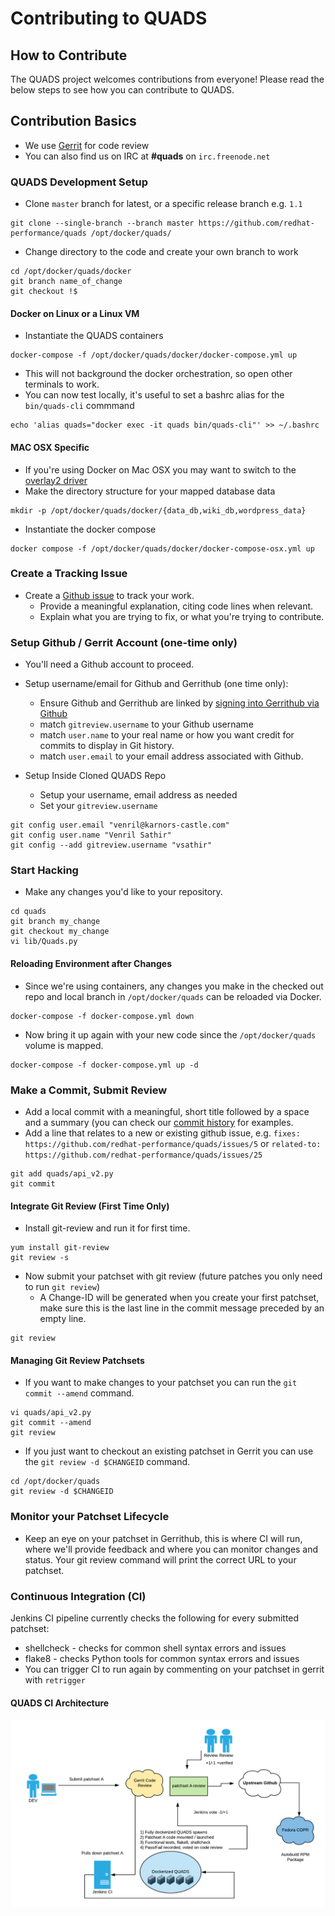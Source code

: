 Contributing to QUADS
=====================

## How to Contribute
The QUADS project welcomes contributions from everyone!  Please read the below steps to see how you can contribute to QUADS.

## Contribution Basics
  * We use [Gerrit](https://review.gerrithub.io/q/project:redhat-performance%252Fquads) for code review
  * You can also find us on IRC at **#quads** on ```irc.freenode.net```

### QUADS Development Setup
  - Clone `master` branch for latest, or a specific release branch e.g. `1.1`

```
git clone --single-branch --branch master https://github.com/redhat-performance/quads /opt/docker/quads/
```

  - Change directory to the code and create your own branch to work
```
cd /opt/docker/quads/docker
git branch name_of_change
git checkout !$
```

#### Docker on Linux or a Linux VM

  - Instantiate the QUADS containers

```
docker-compose -f /opt/docker/quads/docker/docker-compose.yml up
```
  - This will not background the docker orchestration, so open other terminals to work.
  - You can now test locally, it's useful to set a bashrc alias for the `bin/quads-cli` commmand

```
echo 'alias quads="docker exec -it quads bin/quads-cli"' >> ~/.bashrc
```

#### MAC OSX Specific

  - If you're using Docker on Mac OSX you may want to switch to the [overlay2 driver](https://stackoverflow.com/questions/39455764/change-storage-driver-for-docker-on-os-x#39737553) 
  - Make the directory structure for your mapped database data
```
mkdir -p /opt/docker/quads/docker/{data_db,wiki_db,wordpress_data} 
```
  - Instantiate the docker compose
```
docker compose -f /opt/docker/quads/docker/docker-compose-osx.yml up
```

### Create a Tracking Issue
* Create a [Github issue](https://github.com/redhat-performance/quads/issues/new) to track your work.
  - Provide a meaningful explanation, citing code lines when relevant.
  - Explain what you are trying to fix, or what you're trying to contribute.

### Setup Github / Gerrit Account (one-time only)
* You'll need a Github account to proceed.
* Setup username/email for Github and Gerrithub (one time only):
  - Ensure Github and Gerrithub are linked by [signing into Gerrithub via Github](https://review.gerrithub.io/login)
  - match ```gitreview.username``` to your Github username
  - match ```user.name``` to your real name or how you want credit for commits to display in Git history.
  - match ```user.email``` to your email address associated with Github.

* Setup Inside Cloned QUADS Repo
  - Setup your username, email address as needed
  - Set your `gitreview.username`
```
git config user.email "venril@karnors-castle.com"
git config user.name "Venril Sathir"
git config --add gitreview.username "vsathir"
```

### Start Hacking
* Make any changes you'd like to your repository.

```
cd quads
git branch my_change
git checkout my_change
vi lib/Quads.py
```

#### Reloading Environment after Changes
* Since we're using containers, any changes you make in the checked out repo and local branch in `/opt/docker/quads` can be reloaded via Docker.

```
docker-compose -f docker-compose.yml down
```

* Now bring it up again with your new code since the `/opt/docker/quads` volume is mapped.

```
docker-compose -f docker-compose.yml up -d
```

### Make a Commit, Submit Review
* Add a local commit with a meaningful, short title followed by a space and a summary (you can check our [commit history](https://github.com/redhat-performance/quads/commits/master) for examples.
* Add a line that relates to a new or existing github issue, e.g. ```fixes: https://github.com/redhat-performance/quads/issues/5``` or ```related-to: https://github.com/redhat-performance/quads/issues/25```


```
git add quads/api_v2.py
git commit
```
#### Integrate Git Review (First Time Only)
* Install git-review and run it for first time.

```
yum install git-review
git review -s
```

* Now submit your patchset with git review (future patches you only need to run ```git review```)
  - A Change-ID will be generated when you create your first patchset, make sure this is the last line in the commit message preceded by an empty line.

```
git review
```

#### Managing Git Review Patchsets

* If you want to make changes to your patchset you can run the ```git commit --amend``` command.

```
vi quads/api_v2.py
git commit --amend
git review
```

* If you just want to checkout an existing patchset in Gerrit you can use the `git review -d $CHANGEID` command.

```
cd /opt/docker/quads
git review -d $CHANGEID
```

### Monitor your Patchset Lifecycle
* Keep an eye on your patchset in Gerrithub, this is where CI will run, where we'll provide feedback and where you can monitor changes and status.  Your git review command will print the correct URL to your patchset.

### Continuous Integration (CI)
Jenkins CI pipeline currently checks the following for every submitted patchset:
  - shellcheck - checks for common shell syntax errors and issues
  - flake8 - checks Python tools for common syntax errors and issues
  - You can trigger CI to run again by commenting on your patchset in gerrit with `retrigger`

#### QUADS CI Architecture

![quads-ci](/image/quads-ci.png?raw=true)

